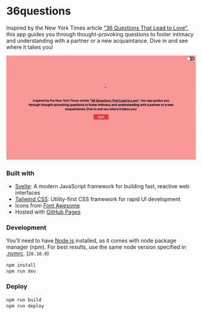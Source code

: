 # 36questions

Inspired by the New York Times article ["36 Questions That Lead to Love"](https://web.archive.org/web/20200812060110/https://www.nytimes.com/2015/01/09/style/no-37-big-wedding-or-small.html), this app guides you through thought-provoking questions to foster intimacy and understanding with a partner or a new acquaintance. Dive in and see where it takes you!

<div align="center">
  <img src="./assets/demo.gif" alt="demo">
</div>

### Built with

- [Svelte](https://svelte.dev): A modern JavaScript framework for building fast, reactive web interfaces
- [Tailwind CSS](https://tailwindcss.com): Utility-first CSS framework for rapid UI development
- Icons from [Font Awesome](https://fontawesome.com)
- Hosted with [GitHub Pages](https://pages.github.com)

### Development

You'll need to have [Node.js](https://nodejs.org/en) installed, as it comes with node package manager (npm). For best results, use the same node version specified in [.nvmrc](.nvmrc). (`20.10.0`)

```
npm install
npm run dev
```

### Deploy

```
npm run build
npm run deploy
```
